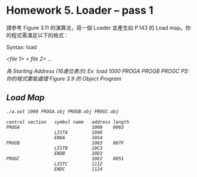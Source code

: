 # Homework 5. Loader – pass 1

請參考 Figure 3.11 的演算法，寫一個 Loader 並產生如 P.143 的 Load map。你的程式需滿足以下的格式：

Syntax: load <address> <file 1> < file 2> …
<address> 為 Starting Address (16進位表示)
Ex: load 1000 PROGA PROGB PROGC
PS: 你的程式要能處理 Figure 3.9 的 Object Program

## Load Map

```
./a.out 1000 PROGA.obj PROGB.obj PROGC.obj
```

```
control section   symbol name   address length
PROGA                           1000    0063
                  LISTA         1040  
                  ENDA          1054    
PROGB                           1063    007F
                  LISTB         10C3  
                  ENDB          10D3    
PROGC                           10E2    0051
                  LISTC         1112  
                  ENDC          1124    
```
 
